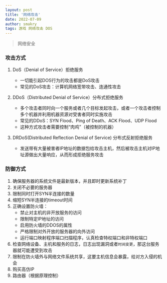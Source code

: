 ```yaml
---
layout: post
title: '网络攻击'
date: 2022-07-09
author: smakry
tags: 游戏 网络攻击 DOS
---
```


> 网络安全

### 攻击方式

1. DoS（Denial of Service）拒绝服务
    - 一切能引起DOS行为的攻击都是DoS攻击
    - 常见的DoS攻击：计算机网络宽带攻击、连通性攻击

2. DDoS（Distributed Denial of Service）分布式拒绝服务
    - 多个攻击者同时向一个服务或者几个目标发起攻击，或者一个攻击者控制多个机器并利用机器资源对受害者同时实施攻击
    - 常见的DDoS：SYN Flood、Ping of Death、ACK Flood、UDP Flood
    - 这种方式攻击者需要控制“肉鸡”（被控制的机器）

3. DRDoS(Distributed Reflection Denial of Service) 分布式反射拒绝服务
    - 发送带有大量被害者IP地址的数据包给攻击主机，然后被攻击主机对IP地址源做出大量响应，从而形成拒绝服务攻击

### 防御方式

1. 确保服务器的系统文件是最新版本，并且即时更新系统补丁
2. 关闭不必要的服务器
3. 限制同时打开SYN半连接的数量
4. 缩短SYN半连接的timeout时间
5. 正确设置防火墙：
    - 禁止对主机的非开放服务的访问
    - 限制特定IP地址的访问
    - 启用防火墙的DDOS的属性
    - 严格限制对外开放的服务器的向外访问
    - 运行端口映射程序端口扫描程序，认真检查特权端口和非特权端口
6. 检查网络设备、主机和服务的日志，日志出现漏洞或者`时间变更`，那这台服务器就可能遭受到攻击
7. 限制在防火墙外与网络文件系统共享，这要主机信息会暴露，给对方入侵的机会
8. 购买高仿IP
9. 路由器（根据原理控制）
